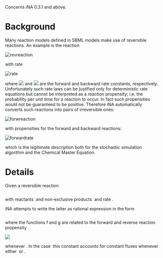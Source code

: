 Concerns iNA 0.3.1 and above.

# Background #

Many reaction models defined in SBML models make use of reversible reactions. An example is the reaction

<img src='http://latex.codecogs.com/png.latex?A \rightleftharpoons B%.png' title='revreaction' />

with rate

<img src='http://latex.codecogs.com/png.latex?r(\vec{n})=k_f\, n_A - k_r\,n_B%.png' title='rate' />

where <img src='http://latex.codecogs.com/png.latex?k_f%.png' /> and <img src='http://latex.codecogs.com/png.latex?k_r%.png' /> are the forward and backward rate constants, respectively.
Unfortunately such rate laws can be justified only for deterministic rate equations but cannot be interpreted as a reaction propensity; i.e. the probability per unit time for a reaction to occur. In fact such propensities would not be guaranteed to be positive. Therefore iNA automatically converts such reactions into pairs of irreversible ones:

<img src='http://latex.codecogs.com/png.latex?A \rightarrow B, \qquad B \rightarrow A%.png' title='forwreaction' />

with propensities for the forward and backward reactions:

<img src='http://latex.codecogs.com/png.latex?a_f(\vec{n})=k_f\, n_A, \qquad a_r(\vec{n})=k_r\, n_B%.png' title='forwardrate' />

which is the legitimate description both for the stochastic simulation algorithm and the Chemical Master Equation.

# Details #

Given a reversible reaction

<img src='http://latex.codecogs.com/png.latex?\sum_i s_{ij} R_i \rightleftharpoons \sum_i r_{ij} P_i%.png' title='' />

with reactants <img src='http://latex.codecogs.com/png.latex?R_i%.png' title='' />  and non-exclusive products <img src='http://latex.codecogs.com/png.latex?P_i%.png' title='' /> and rate <img src='http://latex.codecogs.com/png.latex?r(\vec{n}_R,\vec{n}_P)%.png' title='' />.

iNA attempts to write the latter as rational expression in the form

<img src='http://latex.codecogs.com/png.latex?r(\vec{n}_R,\vec{n}_P)=\frac{f(\vec{n}_R)+g(\vec{n}_P)}{D(\vec{n}_R,\vec{n}_P)}+k%.png' title='' />

where the functions f and g are related to the forward and reverse reaction propensity

<img src='http://latex.codecogs.com/png.latex?a_f(\vec{n})=\frac{f(\vec{n}_R)}{D(\vec{n}_R,\vec{n}_P)} \qquad a_r(\vec{n})=\frac{g(\vec{n}_R)}{D(\vec{n}_R,\vec{n}_P)}%.png' />

whenever <img src='http://latex.codecogs.com/png.latex?k=0%.png' title='' />. In the case <img src='http://latex.codecogs.com/png.latex?k\neq 0%.png' title='' /> this constant accounts for constant fluxes whenever either <img src='http://latex.codecogs.com/png.latex?s_{ij}=0%.png' title='' /> or
<img src='http://latex.codecogs.com/png.latex?r_{ij}=0\,\forall i%.png' title='' />.